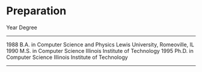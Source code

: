 # Preparation

Year   Degree
-----  -----------------------------------------
1988   B.A. in Computer Science and Physics
       Lewis University, Romeoville, IL
1990   M.S. in Computer Science
       Illinois Institute of Technology
1995   Ph.D. in Computer Science
       Illinois Institute of Technology
-----  -----------------------------------------
